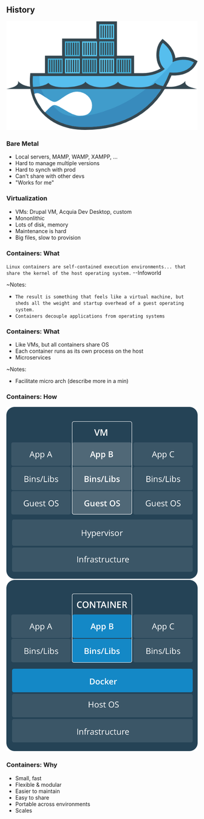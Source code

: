## History

![Drupal on Docker](slides/img/docker-drupal.png)


### Bare Metal

* Local servers, MAMP, WAMP, XAMPP, ...
* Hard to manage multiple versions
* Hard to synch with prod
* Can't share with other devs
* "Works for me"


### Virtualization

* VMs: Drupal VM, Acquia Dev Desktop, custom
* Mononlithic
* Lots of disk, memory
* Maintenance is hard
* Big files, slow to provision


### Containers: What

`Linux containers are self-contained execution environments... that share the kernel of the host operating system.`
--Infoworld

~Notes:
* `The result is something that feels like a virtual machine, but sheds all the weight and startup overhead of a guest operating system.`
* `Containers decouple applications from operating systems`


### Containers: What

* Like VMs, but all containers share OS
* Each container runs as its own process on the host
* Microservices

~Notes:
* Facilitate micro arch (describe more in a min)


### Containers: How

![VM architecture](slides/img/docker.com-VM@2x.png)
![container architecture](slides/img/docker.com-Container@2x.png)


### Containers: Why

* Small, fast
* Flexible & modular
* Easier to maintain
* Easy to share
* Portable across environments
* Scales
